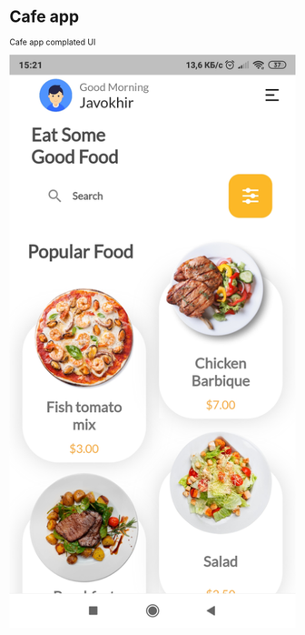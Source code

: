 # Cafe app

Cafe app complated UI

[![Watch the video](assets/images/screens/home_page.jpg)](https://youtu.be/NE_fHWSj6-I)
